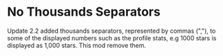 # No Thousands Separators

Update 2.2 added thousands separators, represented by commas (","), to some of the displayed numbers such as the profile stats, e.g 1000 stars is displayed as 1,000 stars. This mod remove them.
